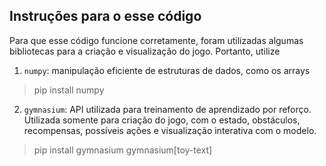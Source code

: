 ## Instruções para o esse código 

Para que esse código funcione corretamente, foram utilizadas algumas bibliotecas para a criação e visualização do jogo. Portanto, utilize 

1. `numpy`: manipulação eficiente de estruturas de dados, como os arrays 

> pip install numpy

2. `gymnasium`: API utilizada para treinamento de aprendizado por reforço. Utilizada somente para criação do jogo, com o estado, obstáculos, recompensas, possíveis ações e visualização interativa com o modelo.

> pip install gymnasium gymnasium[toy-text]

